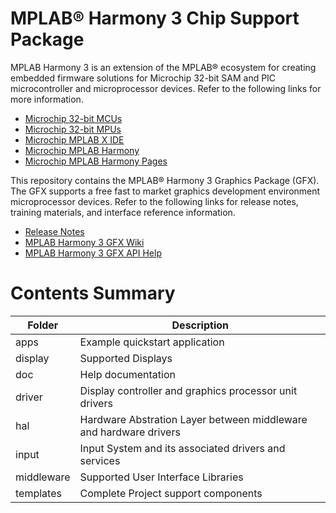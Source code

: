 # MPLAB® Harmony 3 Chip Support Package

MPLAB Harmony 3 is an extension of the MPLAB® ecosystem for creating
embedded firmware solutions for Microchip 32-bit SAM and PIC microcontroller
and microprocessor devices.  Refer to the following links for more information.
 - [Microchip 32-bit MCUs](https://www.microchip.com/design-centers/32-bit)
 - [Microchip 32-bit MPUs](https://www.microchip.com/design-centers/32-bit-mpus)
 - [Microchip MPLAB X IDE](https://www.microchip.com/mplab/mplab-x-ide)
 - [Microchip MPLAB Harmony](https://www.microchip.com/mplab/mplab-harmony)
 - [Microchip MPLAB Harmony Pages](https://microchip-mplab-harmony.github.io/)

This repository contains the MPLAB® Harmony 3 Graphics Package (GFX).  The
GFX supports a free fast to market graphics development environment microprocessor devices.  Refer to
the following links for release notes, training materials, and interface
reference information.
 - [Release Notes](./release_notes.md)
 - [MPLAB Harmony 3 GFX Wiki](https://github.com/Microchip-MPLAB-Harmony/gfx/wiki)
 - [MPLAB Harmony 3 GFX API Help](https://microchip-mplab-harmony.github.io/gfx)

# Contents Summary

| Folder     | Description                                               |
|------------|-----------------------------------------------------------|
| apps       | Example quickstart application |
| display    | Supported Displays |
| doc        | Help documentation                            |
| driver | Display controller and graphics processor unit drivers |
| hal | Hardware Abstration Layer between middleware and hardware drivers |
| input | Input System and its associated drivers and services |
| middleware | Supported User Interface Libraries |
| templates | Complete Project support components |

